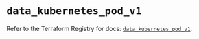 # `data_kubernetes_pod_v1`

Refer to the Terraform Registry for docs: [`data_kubernetes_pod_v1`](https://registry.terraform.io/providers/hashicorp/kubernetes/2.30.0/docs/data-sources/pod_v1).
